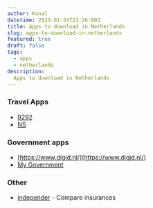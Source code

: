 ```yaml
---
author: Kunal
datetime: 2023-01-24T23:26:00Z
title: Apps to download in Netherlands
slug: apps-to-download-in-netherlands
featured: true
draft: false
tags:
  - apps
  - netherlands
description:
  Apps to download in Netherlands 
---
```


### Travel Apps

- [9292](https://9292.nl/)
- [NS](https://www.ns.nl/)

### Government apps

- [https://www.digid.nl/](https://www.digid.nl/)
- [My Government](https://mijn.overheid.nl/)

### Other

- [independer](https://www.independer.nl/) - Compare insurances
